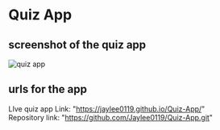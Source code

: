 # Quiz App
## screenshot of the quiz app
![quiz app](https://user-images.githubusercontent.com/98116215/156725652-227b7521-670d-48c7-8c2e-13c3f934762f.png)

## urls for the app
LIve quiz app Link: "https://jaylee0119.github.io/Quiz-App/"
<br>
Repository link: "https://github.com/Jaylee0119/Quiz-App.git"
